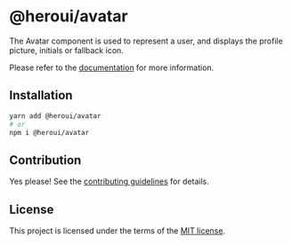 # @heroui/avatar

The Avatar component is used to represent a user, and displays the profile picture, initials or fallback icon.

Please refer to the [documentation](https://heroui.com/docs/components/avatar) for more information.

## Installation

```sh
yarn add @heroui/avatar
# or
npm i @heroui/avatar
```

## Contribution

Yes please! See the
[contributing guidelines](https://github.com/frontio-ai/heroui/blob/master/CONTRIBUTING.md)
for details.

## License

This project is licensed under the terms of the
[MIT license](https://github.com/frontio-ai/heroui/blob/master/LICENSE).
